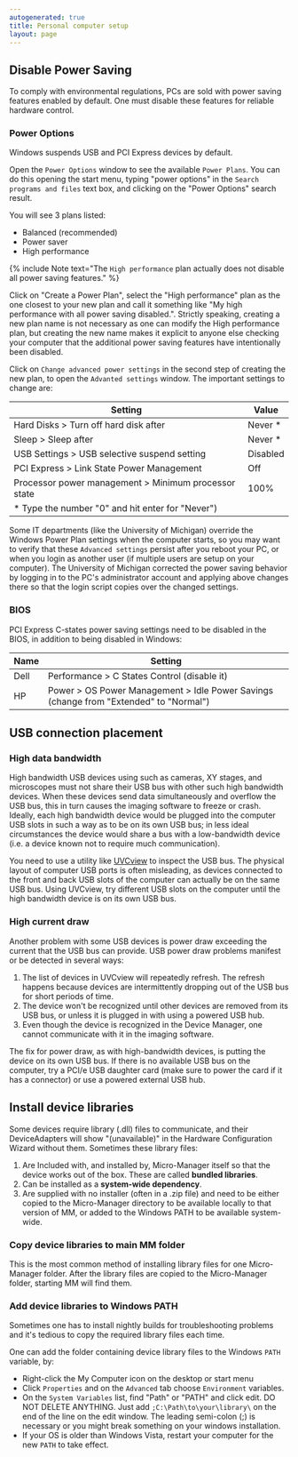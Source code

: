 ```yaml
---
autogenerated: true
title: Personal computer setup
layout: page
---
```


## Disable Power Saving

To comply with environmental regulations, PCs are sold with power saving
features enabled by default. One must disable these features for
reliable hardware control.

### Power Options

Windows suspends USB and PCI Express devices by default.

Open the `Power Options` window to see the available `Power Plans`. You
can do this opening the start menu, typing "power options" in the
`Search programs and files` text box, and clicking on the "Power
Options" search result.

You will see 3 plans listed:

-   Balanced (recommended)
-   Power saver
-   High performance

{% include Note text="The <code>High performance</code> plan actually does not disable all power saving features." %}

Click on "Create a Power Plan", select the "High performance" plan as
the one closest to your new plan and call it something like "My high
performance with all power saving disabled.". Strictly speaking,
creating a new plan name is not necessary as one can modify the High
performance plan, but creating the new name makes it explicit to anyone
else checking your computer that the additional power saving features
have intentionally been disabled.

Click on `Change advanced power settings` in the second step of creating
the new plan, to open the `Advanted settings` window. The important
settings to change are:

| Setting                                                 | Value    |
|---------------------------------------------------------|----------|
| Hard Disks &gt; Turn off hard disk after                | Never \* |
| Sleep &gt; Sleep after                                  | Never \* |
| USB Settings &gt; USB selective suspend setting         | Disabled |
| PCI Express &gt; Link State Power Management            | Off      |
| Processor power management &gt; Minimum processor state | 100%     |
| \* Type the number "0" and hit enter for "Never")       |          |

Some IT departments (like the University of Michigan) override the
Windows Power Plan settings when the computer starts, so you may want to
verify that these `Advanced settings` persist after you reboot your PC,
or when you login as another user (if multiple users are setup on your
computer). The University of Michigan corrected the power saving
behavior by logging in to the PC's administrator account and applying
above changes there so that the login script copies over the changed
settings.

### BIOS

PCI Express C-states power saving settings need to be disabled in the
BIOS, in addition to being disabled in Windows:

| Name | Setting                                                                                     |
|------|---------------------------------------------------------------------------------------------|
| Dell | Performance &gt; C States Control (disable it)                                              |
| HP   | Power &gt; OS Power Management &gt; Idle Power Savings (change from "Extended" to "Normal") |

## USB connection placement

### High data bandwidth

High bandwidth USB devices using such as cameras, XY stages, and
microscopes must not share their USB bus with other such high bandwidth
devices. When these devices send data simultaneously and overflow the
USB bus, this in turn causes the imaging software to freeze or crash.
Ideally, each high bandwidth device would be plugged into the computer
USB slots in such a way as to be on its own USB bus; in less ideal
circumstances the device would share a bus with a low-bandwidth device
(i.e. a device known not to require much communication).

You need to use a utility like
[UVCview](http://www.ftdichip.com/Resources/Utilities/Usbview.zip) to
inspect the USB bus. The physical layout of computer USB ports is often
misleading, as devices connected to the front and back USB slots of the
computer can actually be on the same USB bus. Using UVCview, try
different USB slots on the computer until the high bandwidth device is
on its own USB bus.

### High current draw

Another problem with some USB devices is power draw exceeding the
current that the USB bus can provide. USB power draw problems manifest
or be detected in several ways:

1.  The list of devices in UVCview will repeatedly refresh. The refresh
    happens because devices are intermittently dropping out of the USB
    bus for short periods of time.
2.  The device won't be recognized until other devices are removed from
    its USB bus, or unless it is plugged in with using a powered USB
    hub.
3.  Even though the device is recognized in the Device Manager, one
    cannot communicate with it in the imaging software.

The fix for power draw, as with high-bandwidth devices, is putting the
device on its own USB bus. If there is no available USB bus on the
computer, try a PCI/e USB daughter card (make sure to power the card if
it has a connector) or use a powered external USB hub.

## Install device libraries

Some devices require library (.dll) files to communicate, and their
DeviceAdapters will show "(unavailable)" in the Hardware Configuration
Wizard without them. Sometimes these library files:

1.  Are Included with, and installed by, Micro-Manager itself so that
    the device works out of the box. These are called **bundled
    libraries**.
2.  Can be installed as a **system-wide dependency**.
3.  Are supplied with no installer (often in a .zip file) and need to be
    either copied to the Micro-Manager directory to be available locally
    to that version of MM, or added to the Windows PATH to be available
    system-wide.

### Copy device libraries to main MM folder

This is the most common method of installing library files for one
Micro-Manager folder. After the library files are copied to the
Micro-Manager folder, starting MM will find them.

### Add device libraries to Windows PATH

Sometimes one has to install nightly builds for troubleshooting problems
and it's tedious to copy the required library files each time.

One can add the folder containing device library files to the Windows
`PATH` variable, by:

-   Right-click the My Computer icon on the desktop or start menu
-   Click `Properties` and on the `Advanced` tab choose `Environment`
    variables.
-   On the `System Variables` list, find "Path" or "PATH" and click
    edit. DO NOT DELETE ANYTHING. Just add `;C:\Path\to\your\library\`
    on the end of the line on the edit window. The leading semi-colon
    (;) is necessary or you might break something on your windows
    installation.
-   If your OS is older than Windows Vista, restart your computer for
    the new `PATH` to take effect.

